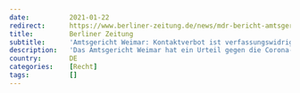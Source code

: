 ```yaml
---
date:          2021-01-22
redirect:      https://www.berliner-zeitung.de/news/mdr-bericht-amtsgericht-haelt-allgemeines-kontaktverbot-fuer-verfassungswidrig-li.134388
title:         Berliner Zeitung
subtitle:      'Amtsgericht Weimar: Kontaktverbot ist verfassungswidrig'
description:   'Das Amtsgericht Weimar hat ein Urteil gegen die Corona-Beschränkungen erlassen. Die Botschaft: Soziale Kontakte könnten nicht einfach verboten werden.'
country:       DE
categories:    [Recht]
tags:          []
---
```

